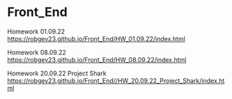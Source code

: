 # Front_End
Homework 01.09.22
https://robgev23.github.io/Front_End/HW_01.09.22/index.html

Homework 08.09.22
https://robgev23.github.io/Front_End/HW_08.09.22/index.html

Homework 20.09.22 Project Shark
https://robgev23.github.io/Front_End//HW_20.09.22_Project_Shark/index.html
